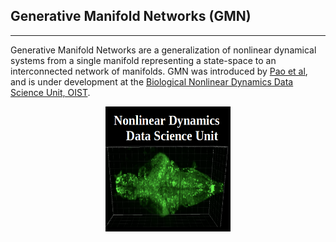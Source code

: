 ## Generative Manifold Networks (GMN)
---
Generative Manifold Networks are a generalization of nonlinear dynamical systems from a single manifold representing a state-space to an interconnected network of manifolds. GMN was introduced by [Pao et al](https://arxiv.org/abs/2106.10627), and is under development at the [Biological Nonlinear Dynamics Data Science Unit, OIST](https://www.oist.jp/research/research-units/bndd).

<!-- [![alt text](imgs/NonlinearDynamicsDSU.png "Biological Nonlinear Dynamics Data Science Unit")](https://www.oist.jp/research/research-units/bndd) -->

<a href="https://www.oist.jp/research/research-units/bndd">
<center><img src="imgs/NonlinearDynamicsDSU.png" alt="Biological Nonlinear Dynamics Data Science Unit" width="200" height="200"></center>
</a>

